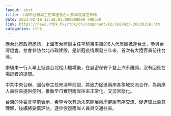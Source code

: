 ```yaml
---
layout: post
title: 上海市台辦副主任率團抵台北參與燈會並參訪
date: 2023-02-18 12:58:01.000000000 +08:00
link: https://news.rthk.hk/rthk/ch/component/k2/1688433-20230218.htm
categories: rthk
---
```


應台北市政府邀請，上海市台辦副主任李驍東率領的6人代表團抵達台北，參與台灣燈會，並會參訪台北市政建設，是新冠疫情爆發三年來，首次有大陸官員前往台灣。

李驍東一行人早上抵達台北松山機場後，在嚴密保安下登上汽車離開，沒有回應在場記者的提問。

中共中央台辦、國台辦主任宋濤早前說，將致力促進兩岸各領域交流合作，為兩岸人員往來提供便利，推動早日實現兩岸往來正常化、交流常態化。

台灣的陸委會早前表示，希望今次有助未來開展兩岸健康有序交流、促進彼此善意理解，後續將妥慎評估，逐步恢復兩岸人員與交通往來。

